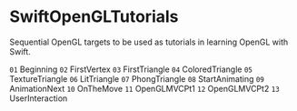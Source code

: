 # SwiftOpenGLTutorials
Sequential OpenGL targets to be used as tutorials in learning OpenGL with Swift.

`01` Beginning
`02` FirstVertex
`03` FirstTriangle
`04` ColoredTriangle
`05` TextureTriangle
`06` LitTriangle
`07` PhongTriangle
`08` StartAnimating
`09` AnimationNext
`10` OnTheMove
`11` OpenGLMVCPt1
`12` OpenGLMVCPt2
`13` UserInteraction
